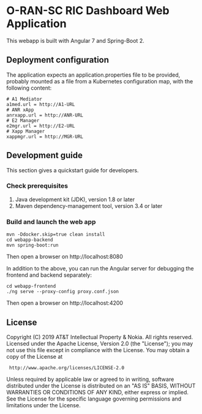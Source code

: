 # O-RAN-SC RIC Dashboard Web Application

This webapp is built with Angular 7 and Spring-Boot 2.

## Deployment configuration

The application expects an application.properties file to be provided,
probably mounted as a file from a Kubernetes configuration map, with
the following content:

    # A1 Mediator
    a1med.url = http://A1-URL
    # ANR xApp
    anrxapp.url = http://ANR-URL
    # E2 Manager
    e2mgr.url = http://E2-URL
    # Xapp Manager
    xappmgr.url = http://MGR-URL

## Development guide

This section gives a quickstart guide for developers.

### Check prerequisites

1. Java development kit (JDK), version 1.8 or later
2. Maven dependency-management tool, version 3.4 or later

### Build and launch the web app

    mvn -Ddocker.skip=true clean install
    cd webapp-backend
    mvn spring-boot:run

Then open a browser on http://localhost:8080

In addition to the above, you can run the Angular server
for debugging the frontend and backend separately:

    cd webapp-frontend
    ./ng serve --proxy-config proxy.conf.json

Then open a browser on http://localhost:4200

## License

Copyright (C) 2019 AT&T Intellectual Property & Nokia. All rights reserved.
Licensed under the Apache License, Version 2.0 (the "License");
you may not use this file except in compliance with the License.
You may obtain a copy of the License at

     http://www.apache.org/licenses/LICENSE-2.0

Unless required by applicable law or agreed to in writing, software
distributed under the License is distributed on an "AS IS" BASIS,
WITHOUT WARRANTIES OR CONDITIONS OF ANY KIND, either express or implied.
See the License for the specific language governing permissions and
limitations under the License.
